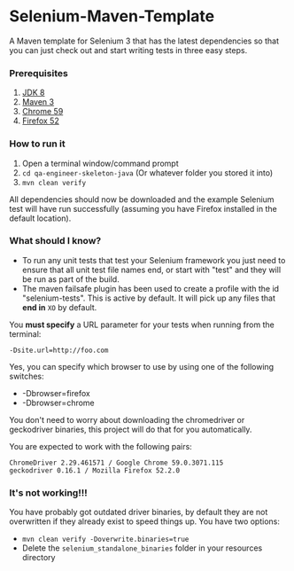 Selenium-Maven-Template
=======================

A Maven template for Selenium 3 that has the latest dependencies so that you can just check out and start writing tests in three easy steps.

### Prerequisites

1. [JDK 8](http://www.oracle.com/technetwork/java/javase/downloads/index.html)
2. [Maven 3](https://maven.apache.org/download.cgi)
3. [Chrome 59](https://www.google.com/chrome/browser/desktop/index.html)
4. [Firefox 52](https://www.mozilla.org/en-US/firefox/new/)

### How to run it

1. Open a terminal window/command prompt
2. `cd qa-engineer-skeleton-java` (Or whatever folder you stored it into)
3. `mvn clean verify`

All dependencies should now be downloaded and the example Selenium test will have run successfully (assuming you have Firefox installed in the default location).

### What should I know?

- To run any unit tests that test your Selenium framework you just need to ensure that all unit test file names end, or start with "test" and they will be run as part of the build.
- The maven failsafe plugin has been used to create a profile with the id "selenium-tests".  This is active by default. It will pick up any files that **end in** `XO` by default.

You **must specify** a URL parameter for your tests when running from the terminal:
```
-Dsite.url=http://foo.com
```

Yes, you can specify which browser to use by using one of the following switches:

- -Dbrowser=firefox
- -Dbrowser=chrome

You don't need to worry about downloading the chromedriver or geckodriver binaries, this project will do that for you automatically.

You are expected to work with the following pairs:
```
ChromeDriver 2.29.461571 / Google Chrome 59.0.3071.115
geckodriver 0.16.1 / Mozilla Firefox 52.2.0
```

### It's not working!!!

You have probably got outdated driver binaries, by default they are not overwritten if they already exist to speed things up.  You have two options:

- `mvn clean verify -Doverwrite.binaries=true`
- Delete the `selenium_standalone_binaries` folder in your resources directory
